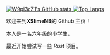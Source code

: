 [![W9pi3cZ1's GitHub stats](https://github-readme-stats.vercel.app/api?username=W9pi3cZ1&locale=cn) ![Top Langs](https://github-readme-stats.vercel.app/api/top-langs/?username=W9pi3cZ1&hide_progress=true&locale=cn)](https://github.com/W9pi3cZ1)

欢迎来到**XSlimeNB**的 Github 主页！

本人是一名六年级的小学生，

最近开始尝试写一些 *Rust* 项目。

